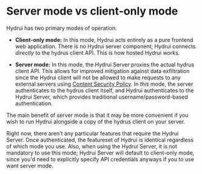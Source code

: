 # Server mode vs client-only mode

Hydrui has two primary modes of operation:

- **Client-only mode:** In this mode, Hydrui acts entirely as a pure frontend web application. There is no Hydrui server component; Hydrui connects _directly_ to the hydrus client API. This is how hosted Hydrui works.

- **Server mode:** In this mode, the Hydrui Server proxies the actual hydrus client API. This allows for improved mitigation against data exfiltration since the Hydrui client will not be allowed to make requests to any external servers using [Content Security Policy](https://developer.mozilla.org/en-US/docs/Web/HTTP/Guides/CSP). In _this_ mode, the server authenticates to the hydrus client itself, and Hydrui authenticates to the Hydrui Server, which provides traditional username/password-based authentication.

The main benefit of server mode is that it may be more convenient if you wish to run Hydrui alongside a copy of the hydrus client on your server.

Right now, there aren't any particular features that require the Hydrui Server. Once authenticated, the featureset of Hydrui is identical regardless of which mode you use. Also, when using the Hydrui Server, it is not mandatory to use this mode; Hydrui Server will default to client-only mode, since you'd need to explicitly specify API credentials anyways if you to use want server mode.
